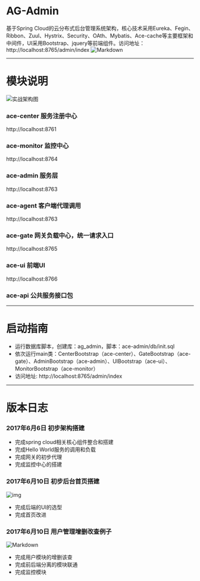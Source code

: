 # AG-Admin
基于Spring Cloud的云分布式后台管理系统架构，核心技术采用Eureka、Fegin、Ribbon、Zuul、Hystrix、Security、OAth、Mybatis、Ace-cache等主要框架和中间件，UI采用Bootstrap、jquery等前端组件。访问地址：http://localhost:8765/admin/index
![Markdown](http://i2.muimg.com/1949/6d92e3a30f083ef9.png)

---------

# 模块说明
![实战架构图](http://upload-images.jianshu.io/upload_images/5700335-ffdaae430bd39548.png?imageMogr2/auto-orient/strip%7CimageView2/2/w/800)
### ace-center 服务注册中心
http://localhost:8761

### ace-monitor 监控中心
http://localhost:8764

### ace-admin 服务层
http://localhost:8763

### ace-agent 客户端代理调用
http://localhost:8763

### ace-gate 网关负载中心，统一请求入口
http://localhost:8765

### ace-ui 前端UI
http://localhost:8766

### ace-api 公共服务接口包

------------
# 启动指南

- 运行数据库脚本，创建库：ag_admin，脚本：ace-admin/db/init.sql
- 依次运行main类：CenterBootstrap（ace-center）、GateBootstrap（ace-gate）、AdminBootstrap（ace-admin）、UIBootstrap（ace-ui）、MonitorBootstrap（ace-monitor）
- 访问地址: http://localhost:8765/admin/index
---------

# 版本日志
### 2017年6月6日 初步架构搭建
- 完成spring cloud相关核心组件整合和搭建
- 完成Hello World服务的调用和负载
- 完成网关的初步代理
- 完成监控中心的搭建

### 2017年6月10日 初步后台首页搭建

![img](http://ofsc32t59.bkt.clouddn.com/17-06-07/1496827841773.jpg?imageView2/2/w/800)

- 完成后端的UI的选型
- 完成首页改进

### 2017年6月10日 用户管理增删改查例子

![Markdown](http://i2.muimg.com/1949/6d92e3a30f083ef9.png)
- 完成用户模块的增删该查
- 完成前后端分离的模块联通
- 完成监控模块
